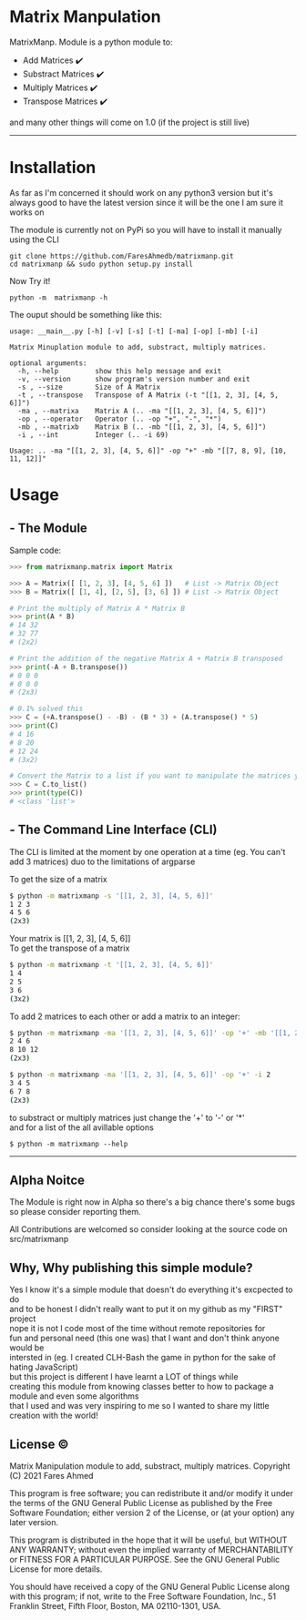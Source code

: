 # Matrix Manpulation
MatrixManp. Module is a python module to:
- Add Matrices :heavy_check_mark:
- Substract Matrices :heavy_check_mark:
- Multiply Matrices :heavy_check_mark:
- Transpose Matrices :heavy_check_mark:

and many other things will come on 1.0 (if the project is still live)

---

# Installation
As far as I'm concerned it should work on any python3 version but it's always good to have the latest version since it will be the one I am sure it works on

The module is currently not on PyPi so you will have to install it manually using the CLI
```
git clone https://github.com/FaresAhmedb/matrixmanp.git
cd matrixmanp && sudo python setup.py install
```

Now Try it! 
```
python -m  matrixmanp -h
```

The ouput should be something like this:
```
usage: __main__.py [-h] [-v] [-s] [-t] [-ma] [-op] [-mb] [-i]

Matrix Minuplation module to add, substract, multiply matrices.

optional arguments:
  -h, --help         show this help message and exit
  -v, --version      show program's version number and exit
  -s , --size        Size of A Matrix
  -t , --transpose   Transpose of A Matrix (-t "[[1, 2, 3], [4, 5, 6]]")
  -ma , --matrixa    Matrix A (.. -ma "[[1, 2, 3], [4, 5, 6]]")
  -op , --operator   Operator (.. -op "+", "-", "*")
  -mb , --matrixb    Matrix B (.. -mb "[[1, 2, 3], [4, 5, 6]]")
  -i , --int         Integer (.. -i 69)

Usage: .. -ma "[[1, 2, 3], [4, 5, 6]]" -op "+" -mb "[[7, 8, 9], [10, 11, 12]]"
```

# Usage
## - The Module
Sample code:
```python
>>> from matrixmanp.matrix import Matrix

>>> A = Matrix([ [1, 2, 3], [4, 5, 6] ])   # List -> Matrix Object
>>> B = Matrix([ [1, 4], [2, 5], [3, 6] ]) # List -> Matrix Object

# Print the multiply of Matrix A * Matrix B
>>> print(A * B)
# 14 32
# 32 77
# (2x2)

# Print the addition of the negative Matrix A + Matrix B transposed
>>> print(-A + B.transpose()) 
# 0 0 0
# 0 0 0
# (2x3)

# 0.1% solved this
>>> C = (+A.transpose() - -B) - (B * 3) + (A.transpose() * 5)
>>> print(C)
# 4 16
# 8 20
# 12 24
# (3x2)

# Convert the Matrix to a list if you want to manipulate the matrices yourself
>>> C = C.to_list()
>>> print(type(C))
# <class 'list'>
```


## - The Command Line Interface (CLI)
The CLI is limited at the moment by one  operation at a time (eg. You can't add 3 matrices) duo to the limitations of argparse 

To get the size of a matrix
```bash
$ python -m matrixmanp -s '[[1, 2, 3], [4, 5, 6]]'
1 2 3
4 5 6
(2x3)
```
Your matrix is [[1, 2, 3], [4, 5, 6]] \
To get the transpose of a matrix
```bash
$ python -m matrixmanp -t '[[1, 2, 3], [4, 5, 6]]'
1 4
2 5
3 6
(3x2)
```
To add 2 matrices to each other or add a matrix to an integer:
```bash
$ python -m matrixmanp -ma '[[1, 2, 3], [4, 5, 6]]' -op '+' -mb '[[1, 2, 3], [4, 5, 6]]'
2 4 6
8 10 12
(2x3)

$ python -m matrixmanp -ma '[[1, 2, 3], [4, 5, 6]]' -op '+' -i 2
3 4 5
6 7 8
(2x3)
```
to substract or multiply matrices just change the '+' to '-' or '*' \
and for a list of the all avillable options
```
$ python -m matrixmanp --help
```
---

## Alpha Noitce
The Module is right now in Alpha so there's a big chance there's
some bugs so please consider reporting them.

All Contributions are welcomed so consider looking at the source
code on src/matrixmanp

## Why, Why publishing this simple module?
Yes I know it's a simple module that doesn't do everything it's excpected to do \
and to be honest I didn't really want to put it on my github as my "FIRST" project \
nope it is not I code most of the time without remote repositories for \
fun and personal need (this one was) that I want and don't think anyone would be \
intersted in (eg. I created CLH-Bash the game in python for the sake of hating JavaScript) \
but this project is different I have learnt a LOT of things while \
creating this module from knowing classes better to how to package a module and even some algorithms \
that I used and was very inspiring to me so I wanted to share my little creation with the world!

## License &copy;
Matrix Manipulation module to add, substract, multiply matrices.
Copyright (C) 2021 Fares Ahmed

This program is free software; you can redistribute it and/or
modify it under the terms of the GNU General Public License
as published by the Free Software Foundation; either version 2
of the License, or (at your option) any later version.

This program is distributed in the hope that it will be useful,
but WITHOUT ANY WARRANTY; without even the implied warranty of
MERCHANTABILITY or FITNESS FOR A PARTICULAR PURPOSE.  See the
GNU General Public License for more details.

You should have received a copy of the GNU General Public License
along with this program; if not, write to the Free Software
Foundation, Inc., 51 Franklin Street, Fifth Floor, Boston, MA  02110-1301, USA.
